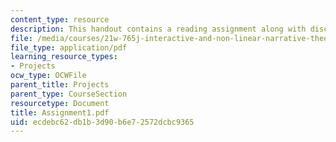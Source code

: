 ```yaml
---
content_type: resource
description: This handout contains a reading assignment along with discussion questions.
file: /media/courses/21w-765j-interactive-and-non-linear-narrative-theory-and-practice-spring-2004/ecdebc62db1b3d90b6e72572dcbc9365_Assignment1.pdf
file_type: application/pdf
learning_resource_types:
- Projects
ocw_type: OCWFile
parent_title: Projects
parent_type: CourseSection
resourcetype: Document
title: Assignment1.pdf
uid: ecdebc62-db1b-3d90-b6e7-2572dcbc9365
---
```

